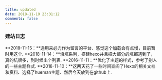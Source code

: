 ```yaml
---
title: updated
date: 2018-11-10 23:31:12
comments: false
---
```

### 建站日志
<!-- **2017-10-24：**增加鼠标移动效果、自定义的部分单独拿出来作为一个文件然后引入、移除service-worker、静态文件增加版本号.
**2017-08-15：**日常修改(增加网页进度条、字数统计、RSS ...)
**2017-06-25：**添加 Service-worker.
**2017-05-05：**实现 summary_img 字段，用于首页显示摘要图片，文章页不显示.
**2017-02-05：**将背景动画调整为按需加载(移动端不加载).
**2017-01-11：**将多说自定义样式移到本地 & 为多说评论添加显示浏览器及操作系统UA信息.
**2016-11-11：**布局调整，添加多说id，解决 High一下 中音乐多次点击重复播放的问题.
**2016-11-01：**解决 Jekyll v3.3中默认忽略 vendor 目录导致 css js 等资源加载不了的问题.
**2016-09-26：**增加博客背景，鼠标点击样式.
**2016-09-10：**增加网易云音乐外链、High一下、站内搜索.
**2016-09-08：**增加不蒜子统计、站点地图、百度推送、美化用户留言头像和avatar. -->
**2018-11-15：**选用来必力作为留言的平台、感觉这个加载会有点慢，目前暂时用这个.
**2018-11-14：**填坑系列，搭建hexo并且把大部分的坑都遇到了，真的坑很多，到时候出个列表.
**2016-11-11：**优化了主题的样式，参考了别人的一些主题样式.
**2018-11-10：**这两天花了一些时间查阅了Hexo的相关文档和资料、选择了hueman主题、然后今天放到在github上.
